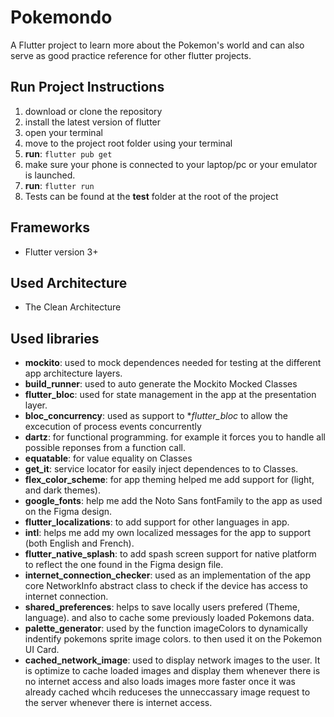 # Pokemondo
A Flutter project to learn more about the Pokemon's world and can also serve as good practice reference for other flutter projects.

## Run Project Instructions
1. download or clone the repository
2. install the latest version of flutter
3. open your terminal
4. move to the project root folder using your terminal
5. **run**: `flutter pub get`
6. make sure your phone is connected to your laptop/pc or your emulator is launched.
7. **run**: `flutter run`
8. Tests can be found at the **test** folder at the root of the project

## Frameworks
- Flutter version 3+

## Used Architecture
- The Clean Architecture

## Used libraries
- **mockito**: used to mock dependences needed for testing at the different app architecture layers. 
- **build_runner**: used to auto generate the Mockito Mocked Classes
- **flutter_bloc**: used for state management in the app at the presentation layer.
- **bloc_concurrency**: used as support to **flutter_bloc* to allow the excecution of process events concurrently
- **dartz**: for functional programming. for example it forces you to handle all possible reponses from a function call. 
- **equatable**: for value equality on Classes
- **get_it**: service locator for easily inject dependences to to Classes.
- **flex_color_scheme**: for app theming helped me add support for (light, and dark themes).
- **google_fonts**: help me add the Noto Sans fontFamily to the app as used on the Figma design.
- **flutter_localizations**: to add support for other languages in app.
- **intl**: helps me add my own localized messages for the app to support (both English and French).
- **flutter_native_splash**: to add spash screen support for native platform to reflect the one found in the Figma design file.
- **internet_connection_checker**: used as an implementation of the app core NetworkInfo abstract class to check if the device has access to internet connection. 
- **shared_preferences**: helps to save locally users prefered (Theme, language). and also to cache some previously loaded Pokemons data.
- **palette_generator**: used by the function imageColors to dynamically indentify pokemons sprite image colors. to then used it on the Pokemon UI Card.
- **cached_network_image**: used to display network images to the user. It is optimize to cache loaded images and display them whenever there is no internet access and also loads images more faster once it was already cached whcih reduceses the unneccassary image request to the server whenever there is internet access.
